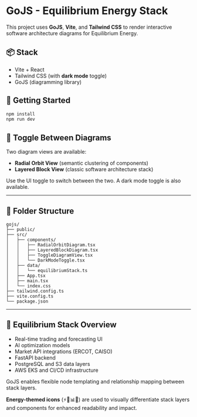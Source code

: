 # GoJS - Equilibrium Energy Stack

This project uses **GoJS**, **Vite**, and **Tailwind CSS** to render interactive software architecture diagrams for Equilibrium Energy.

## 📦 Stack

- Vite + React
- Tailwind CSS (with **dark mode** toggle)
- GoJS (diagramming library)

## 🚀 Getting Started

```bash
npm install
npm run dev
```

## 🔀 Toggle Between Diagrams

Two diagram views are available:

- **Radial Orbit View** (semantic clustering of components)
- **Layered Block View** (classic software architecture stack)

Use the UI toggle to switch between the two. A dark mode toggle is also available.

---

## 📁 Folder Structure

```
gojs/
├── public/
├── src/
│   ├── components/
│   │   ├── RadialOrbitDiagram.tsx
│   │   ├── LayeredBlockDiagram.tsx
│   │   ├── ToggleDiagramView.tsx
│   │   └── DarkModeToggle.tsx
│   ├── data/
│   │   └── equilibriumStack.ts
│   ├── App.tsx
│   ├── main.tsx
│   └── index.css
├── tailwind.config.ts
├── vite.config.ts
└── package.json
```

---

## 🧠 Equilibrium Stack Overview

- Real-time trading and forecasting UI
- AI optimization models
- Market API integrations (ERCOT, CAISO)
- FastAPI backend
- PostgreSQL and S3 data layers
- AWS EKS and CI/CD infrastructure

GoJS enables flexible node templating and relationship mapping between stack layers.

**Energy-themed icons** (⚡🔌📊💡) are used to visually differentiate stack layers and components for enhanced readability and impact.
